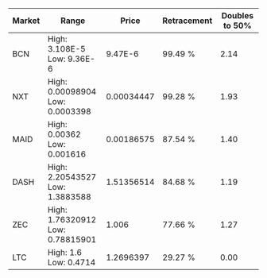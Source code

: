 | Market | Range | Price| Retracement | Doubles to 50% |
| --- | --- | --- | --- | --- |
| BCN | High: 3.108E-5<br />Low: 9.36E-6 | 9.47E-6 | 99.49 % | 2.14 |
| NXT | High: 0.00098904<br />Low: 0.0003398 | 0.00034447 | 99.28 % | 1.93 |
| MAID | High: 0.00362<br />Low: 0.001616 | 0.00186575 | 87.54 % | 1.40 |
| DASH | High: 2.20543527<br />Low: 1.3883588 | 1.51356514 | 84.68 % | 1.19 |
| ZEC | High: 1.76320912<br />Low: 0.78815901 | 1.006 | 77.66 % | 1.27 |
| LTC | High: 1.6<br />Low: 0.4714 | 1.2696397 | 29.27 % | 0.00 |
